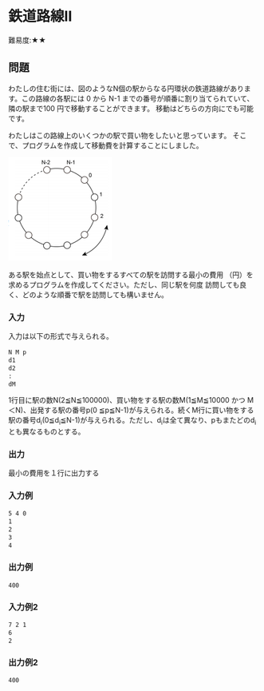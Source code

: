# 鉄道路線Ⅱ

難易度:★★

## 問題
わたしの住む街には、図のようなN個の駅からなる円環状の鉄道路線があります。この路線の各駅には 0
から N-1 までの番号が順番に割り当てられていて、隣の駅まで100 円で移動することができます。
移動はどちらの方向にでも可能です。 

わたしはこの路線上のいくつかの駅で買い物をしたいと思っています。
そこで、プログラムを作成して移動費を計算することにしました。

![図](./images/14-05.png)

ある駅を始点として、買い物をするすべての駅を訪問する最小の費用
（円）を求めるプログラムを作成してください。ただし、同じ駅を何度
訪問しても良く、どのような順番で駅を訪問しても構いません。

### 入力
入力は以下の形式で与えられる。

```
N M p
d1
d2
:
dM
```
1行目に駅の数N(2≦N≦100000)、買い物をする駅の数M(1≦M≦10000 かつ M＜N)、出発する駅の番号p(0
≦p≦N-1)が与えられる。続くM行に買い物をする駅の番号d<sub>i</sub>(0≦d<sub>i</sub>≦N-1)が与えられる。ただし、d<sub>i</sub>は全て異なり、pもまたどのd<sub>i</sub>とも異なるものとする。

### 出力

最小の費用を１行に出力する

### 入力例
```
5 4 0
1
2
3
4 
```


### 出力例
```
400
```

### 入力例2
```
7 2 1
6
2 
```


### 出力例2
```
400
```
